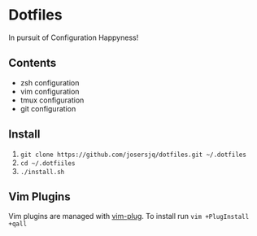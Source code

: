 # Dotfiles

In pursuit of Configuration Happyness!

## Contents

+ zsh configuration
+ vim configuration
+ tmux configuration
+ git configuration

## Install

1. `git clone https://github.com/josersjq/dotfiles.git ~/.dotfiles`
1. `cd ~/.dotfiiles`
1. `./install.sh`

## Vim Plugins

Vim plugins are managed with [vim-plug](https://github.com/junegunn/vim-plug). To install run `vim +PlugInstall +qall`
